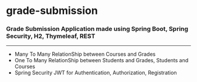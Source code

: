 # grade-submission
<h3>Grade Submission Application made using Spring Boot, Spring Security, H2, Thymeleaf, REST</h3>

<hr>

<ul>
<li>Many To Many RelationShip between Courses and Grades</li>
<li>One To Many RelationShip  between Students and Grades, Students and Courses</li>
<li>Spring Security JWT for Authentication, Authorization, Registration</li>
</ul>
